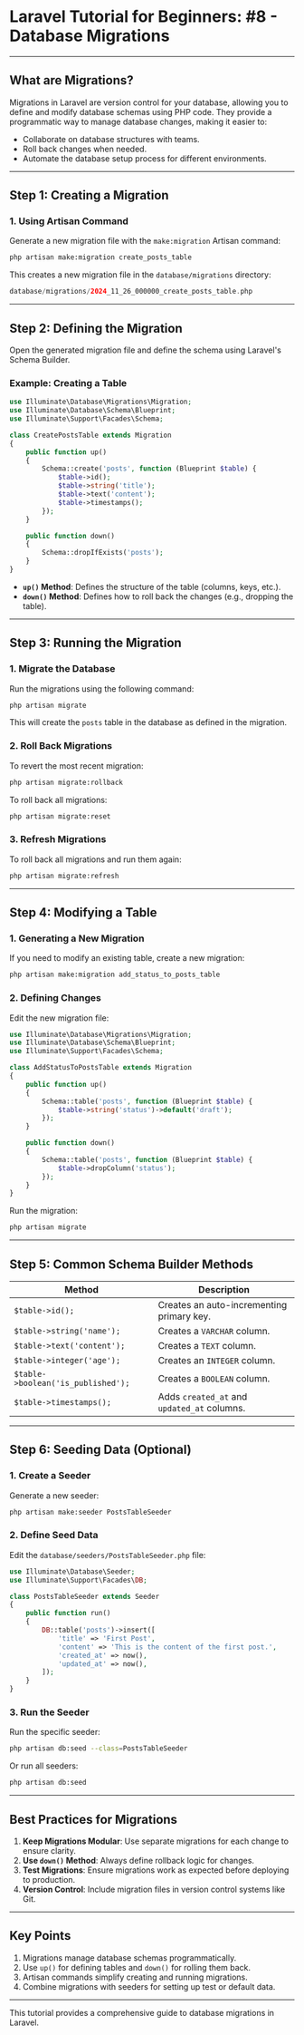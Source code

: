 
# Laravel Tutorial for Beginners: #8 - Database Migrations

---

## **What are Migrations?**
Migrations in Laravel are version control for your database, allowing you to define and modify database schemas using PHP code. They provide a programmatic way to manage database changes, making it easier to:
- Collaborate on database structures with teams.
- Roll back changes when needed.
- Automate the database setup process for different environments.

---

## **Step 1: Creating a Migration**

### **1. Using Artisan Command**
Generate a new migration file with the `make:migration` Artisan command:
```bash
php artisan make:migration create_posts_table
```

This creates a new migration file in the `database/migrations` directory:
```php
database/migrations/2024_11_26_000000_create_posts_table.php
```

---

## **Step 2: Defining the Migration**

Open the generated migration file and define the schema using Laravel's Schema Builder.

### **Example: Creating a Table**
```php
use Illuminate\Database\Migrations\Migration;
use Illuminate\Database\Schema\Blueprint;
use Illuminate\Support\Facades\Schema;

class CreatePostsTable extends Migration
{
    public function up()
    {
        Schema::create('posts', function (Blueprint $table) {
            $table->id();
            $table->string('title');
            $table->text('content');
            $table->timestamps();
        });
    }

    public function down()
    {
        Schema::dropIfExists('posts');
    }
}
```

- **`up()` Method**: Defines the structure of the table (columns, keys, etc.).
- **`down()` Method**: Defines how to roll back the changes (e.g., dropping the table).

---

## **Step 3: Running the Migration**

### **1. Migrate the Database**
Run the migrations using the following command:
```bash
php artisan migrate
```

This will create the `posts` table in the database as defined in the migration.

### **2. Roll Back Migrations**
To revert the most recent migration:
```bash
php artisan migrate:rollback
```

To roll back all migrations:
```bash
php artisan migrate:reset
```

### **3. Refresh Migrations**
To roll back all migrations and run them again:
```bash
php artisan migrate:refresh
```

---

## **Step 4: Modifying a Table**

### **1. Generating a New Migration**
If you need to modify an existing table, create a new migration:
```bash
php artisan make:migration add_status_to_posts_table
```

### **2. Defining Changes**
Edit the new migration file:
```php
use Illuminate\Database\Migrations\Migration;
use Illuminate\Database\Schema\Blueprint;
use Illuminate\Support\Facades\Schema;

class AddStatusToPostsTable extends Migration
{
    public function up()
    {
        Schema::table('posts', function (Blueprint $table) {
            $table->string('status')->default('draft');
        });
    }

    public function down()
    {
        Schema::table('posts', function (Blueprint $table) {
            $table->dropColumn('status');
        });
    }
}
```

Run the migration:
```bash
php artisan migrate
```

---

## **Step 5: Common Schema Builder Methods**

| Method                  | Description                                |
|-------------------------|--------------------------------------------|
| `$table->id();`         | Creates an auto-incrementing primary key. |
| `$table->string('name');` | Creates a `VARCHAR` column.              |
| `$table->text('content');` | Creates a `TEXT` column.                |
| `$table->integer('age');` | Creates an `INTEGER` column.             |
| `$table->boolean('is_published');` | Creates a `BOOLEAN` column.     |
| `$table->timestamps();` | Adds `created_at` and `updated_at` columns.|

---

## **Step 6: Seeding Data (Optional)**

### **1. Create a Seeder**
Generate a new seeder:
```bash
php artisan make:seeder PostsTableSeeder
```

### **2. Define Seed Data**
Edit the `database/seeders/PostsTableSeeder.php` file:
```php
use Illuminate\Database\Seeder;
use Illuminate\Support\Facades\DB;

class PostsTableSeeder extends Seeder
{
    public function run()
    {
        DB::table('posts')->insert([
            'title' => 'First Post',
            'content' => 'This is the content of the first post.',
            'created_at' => now(),
            'updated_at' => now(),
        ]);
    }
}
```

### **3. Run the Seeder**
Run the specific seeder:
```bash
php artisan db:seed --class=PostsTableSeeder
```

Or run all seeders:
```bash
php artisan db:seed
```

---

## **Best Practices for Migrations**
1. **Keep Migrations Modular**: Use separate migrations for each change to ensure clarity.
2. **Use `down()` Method**: Always define rollback logic for changes.
3. **Test Migrations**: Ensure migrations work as expected before deploying to production.
4. **Version Control**: Include migration files in version control systems like Git.

---

## **Key Points**
1. Migrations manage database schemas programmatically.
2. Use `up()` for defining tables and `down()` for rolling them back.
3. Artisan commands simplify creating and running migrations.
4. Combine migrations with seeders for setting up test or default data.

---

This tutorial provides a comprehensive guide to database migrations in Laravel.
